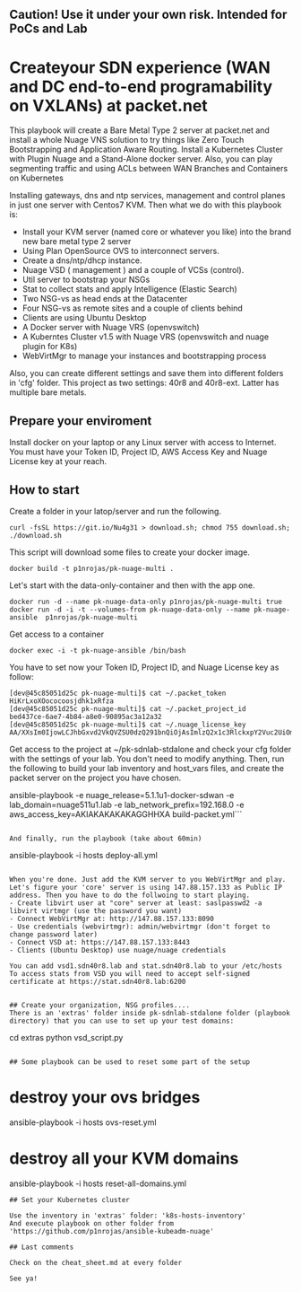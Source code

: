 ## Caution! Use it under your own risk. Intended for PoCs and Lab

# Createyour SDN experience (WAN and DC end-to-end programability on VXLANs) at packet.net

This playbook will create a Bare Metal Type 2 server at packet.net and install a whole Nuage VNS solution to try things like Zero Touch Bootstrapping and  Application Aware Routing. Install a Kubernetes Cluster with Plugin Nuage and a Stand-Alone docker server. Also, you can play segmenting traffic and using ACLs between WAN Branches and Containers on Kubernetes

Installing gateways, dns and ntp services, management and control planes in just one server with Centos7 KVM. Then what we do with this playbook is:
- Install your KVM server (named core or whatever you like) into the brand new bare metal type 2 server
- Using Plan OpenSource OVS to interconnect servers.
- Create a dns/ntp/dhcp instance.
- Nuage VSD ( management ) and a couple of VCSs (control).
- Util server to bootstrap your NSGs
- Stat to collect stats and apply Intelligence (Elastic Search)
- Two NSG-vs as head ends at the Datacenter
- Four NSG-vs as remote sites and a couple of clients behind
- Clients are using Ubuntu Desktop
- A Docker server with Nuage VRS (openvswitch)
- A Kuberntes Cluster v1.5 with Nuage VRS (openvswitch and nuage plugin for K8s)
- WebVirtMgr to manage your instances and bootstrapping process

Also, you can create different settings and save them into different folders in 'cfg' folder.
This project as two settings: 40r8 and 40r8-ext. Latter has multiple bare metals.

## Prepare your enviroment

Install docker on your laptop or any Linux server with access to Internet. You must have your Token ID, Project ID, AWS Access Key and Nuage License key at your reach.

## How to start

Create a folder in your latop/server and run the following.

```
curl -fsSL https://git.io/Nu4g31 > download.sh; chmod 755 download.sh; ./download.sh
```
This script will download some files to create your docker image.

```
docker build -t p1nrojas/pk-nuage-multi .
``` 

Let's start with the data-only-container and then with the app one.

```
docker run -d --name pk-nuage-data-only p1nrojas/pk-nuage-multi true
docker run -d -i -t --volumes-from pk-nuage-data-only --name pk-nuage-ansible  p1nrojas/pk-nuage-multi
```

Get access to a container
```
docker exec -i -t pk-nuage-ansible /bin/bash
```

You have to set now your Token ID, Project ID, and Nuage License key as follow:

```
[dev@45c85051d25c pk-nuage-multi]$ cat ~/.packet_token
HiKrLxoXOococoosjdhk1xRfza
[dev@45c85051d25c pk-nuage-multi]$ cat ~/.packet_project_id
bed437ce-6ae7-4b84-a8e0-90895ac3a12a32
[dev@45c85051d25c pk-nuage-multi]$ cat ~/.nuage_license_key
AA/XXsIm0IjowLCJhbGxvd2VkQVZSU0dzQ291bnQiOjAsImlzQ2x1c3RlckxpY2Vuc2UiOmZhbHNlLCJleHBpcmF0aW9uRGF0ZSI6IjExLzMwLzIwMTcgMTI6MDA6MDAgQU0iLCJlbmNyeXB0aW9uTW9kZSI6dHJ1ZSwibGljZW5zZUVudGl0aWVzIjpudWxsLCJhZGRpdGlvbmFsU3VwcG9ydGVkVmVyc2lvbnMiOiIxMDAiLCJsaWNlbnNlZEZlYXR1cmUiOiJWU1MifQ==
```

Get access to the project at ~/pk-sdnlab-stdalone and check your cfg folder with the settings of your lab. You don't need to modify anything.
Then, run the following to build your lab inventory and host_vars files, and create the packet server on the project you have chosen.

ansible-playbook -e nuage_release=5.1.1u1-docker-sdwan -e lab_domain=nuage511u1.lab -e lab_network_prefix=192.168.0 -e aws_access_key=AKIAKAKAKAKAGGHHXA build-packet.yml```
```

And finally, run the playbook (take about 60min)
```
ansible-playbook -i hosts deploy-all.yml
```

When you're done. Just add the KVM server to you WebVirtMgr and play. Let's figure your 'core' server is using 147.88.157.133 as Public IP address. Then you have to do the follwoing to start playing. 
- Create libvirt user at "core" server at least: saslpasswd2 -a libvirt virtmgr (use the password you want)
- Connect WebVirtMgr at: http://147.88.157.133:8090
- Use credentials (webvirtmgr): admin/webvirtmgr (don't forget to change password later)
- Connect VSD at: https://147.88.157.133:8443
- Clients (Ubuntu Desktop) use nuage/nuage credentials 

You can add vsd1.sdn40r8.lab and stat.sdn40r8.lab to your /etc/hosts
To access stats from VSD you will need to accept self-signed certificate at https://stat.sdn40r8.lab:6200


## Create your organization, NSG profiles....
There is an 'extras' folder inside pk-sdnlab-stdalone folder (playbook directory) that you can use to set up your test domains:
```
cd extras
python vsd_script.py
```

## Some playbook can be used to reset some part of the setup

```
# destroy your ovs  bridges
ansible-playbook -i hosts ovs-reset.yml
# destroy all your KVM domains
ansible-playbook -i hosts reset-all-domains.yml
```
## Set your Kubernetes cluster

Use the inventory in 'extras' folder: 'k8s-hosts-inventory' 
And execute playbook on other folder from 'https://github.com/p1nrojas/ansible-kubeadm-nuage'

## Last comments

Check on the cheat_sheet.md at every folder

See ya!
